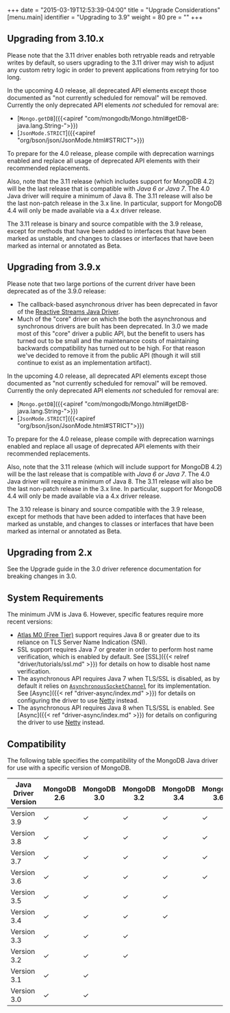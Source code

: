 +++
date = "2015-03-19T12:53:39-04:00"
title = "Upgrade Considerations"
[menu.main]
  identifier = "Upgrading to 3.9"
  weight = 80
  pre = "<i class='fa fa-level-up'></i>"
+++

## Upgrading from 3.10.x

Please note that the 3.11 driver enables both retryable reads and retryable writes by default, so users upgrading to the 3.11 driver may
wish to adjust any custom retry logic in order to prevent applications from retrying for too long.

In the upcoming 4.0 release, all deprecated API elements except those documented as "not currently scheduled for removal" will be removed.
Currently the only deprecated API elements _not_ scheduled for removal are:

* [`Mongo.getDB`]({{<apiref "com/mongodb/Mongo.html#getDB-java.lang.String-">}})
* [`JsonMode.STRICT`]({{<apiref "org/bson/json/JsonMode.html#STRICT">}})

To prepare for the 4.0 release, please compile with deprecation warnings enabled and replace all usage of deprecated API elements with their
recommended replacements.

Also, note that the 3.11 release (which includes support for MongoDB 4.2) will be the last release that is compatible with *Java 6
or Java 7*.  The 4.0 Java driver will require a minimum of Java 8. The 3.11 release will also be the last non-patch release in the 3.x
line. In particular, support for MongoDB 4.4 will only be made available via a 4.x driver release.

The 3.11 release is binary and source compatible with the 3.9 release, except for methods that have been added to interfaces that
have been marked as unstable, and changes to classes or interfaces that have been marked as internal or annotated as Beta.

## Upgrading from 3.9.x

Please note that two large portions of the current driver have been deprecated as of the 3.9.0 release:

* The callback-based asynchronous driver has been deprecated in favor of the 
[Reactive Streams Java Driver](http://mongodb.github.io/mongo-java-driver-reactivestreams/).
* Much of the "core" driver on which the both the asynchronous and synchronous drivers are built has been deprecated.  In 3.0 we made most
of this "core" driver a public API, but the benefit to users has turned out to be small and the maintenance costs of maintaining backwards 
compatibility has turned out to be high.  For that reason we've decided to remove it from the public API (though it will still continue 
to exist as an implementation artifact).

In the upcoming 4.0 release, all deprecated API elements except those documented as "not currently scheduled for removal" will be removed. 
Currently the only deprecated API elements _not_ scheduled for removal are:

* [`Mongo.getDB`]({{<apiref "com/mongodb/Mongo.html#getDB-java.lang.String-">}})
* [`JsonMode.STRICT`]({{<apiref "org/bson/json/JsonMode.html#STRICT">}}) 

To prepare for the 4.0 release, please compile with deprecation warnings enabled and replace all usage of deprecated API elements with their
recommended replacements.

Also, note that the 3.11 release (which will include support for MongoDB 4.2) will be the last release that is compatible with *Java 6
or Java 7*.  The 4.0 Java driver will require a minimum of Java 8. The 3.11 release will also be the last non-patch release in the 3.x 
line. In particular, support for MongoDB 4.4 will only be made available via a 4.x driver release.

The 3.10 release is binary and source compatible with the 3.9 release, except for methods that have been added to interfaces that
have been marked as unstable, and changes to classes or interfaces that have been marked as internal or annotated as Beta.

## Upgrading from 2.x

See the Upgrade guide in the 3.0 driver reference documentation for breaking changes in 3.0.

## System Requirements

The minimum JVM is Java 6. However, specific features require more recent versions:

- [Atlas M0 (Free Tier)](https://docs.atlas.mongodb.com/getting-started/) support requires Java 8 or greater due to 
its reliance on TLS Server Name Indication (SNI).
- SSL support requires Java 7 or greater in order to perform host name verification, which is enabled by default.  See
[SSL]({{< relref "driver/tutorials/ssl.md" >}}) for details on how to disable host name verification.
- The asynchronous API requires Java 7 when TLS/SSL is disabled, as by default it relies on
[`AsynchronousSocketChannel`](http://docs.oracle.com/javase/7/docs/api/java/nio/channels/AsynchronousSocketChannel.html) for
its implementation.  See [Async]({{< ref "driver-async/index.md" >}}) for details on configuring the driver to use 
[Netty](http://netty.io/) instead.
- The asynchronous API requires Java 8 when TLS/SSL is enabled. See [Async]({{< ref "driver-async/index.md" >}}) for details on configuring 
the driver to use [Netty](http://netty.io/) instead.

## Compatibility

The following table specifies the compatibility of the MongoDB Java driver for use with a specific version of MongoDB.

|Java Driver Version|MongoDB 2.6|MongoDB 3.0 |MongoDB 3.2|MongoDB 3.4|MongoDB 3.6|MongoDB 4.0|
|-------------------|-----------|------------|-----------|-----------|-----------|-----------|
|Version 3.9        |  ✓  |  ✓  |  ✓  |  ✓  |  ✓  |  ✓  |
|Version 3.8        |  ✓  |  ✓  |  ✓  |  ✓  |  ✓  |  ✓  |
|Version 3.7        |  ✓  |  ✓  |  ✓  |  ✓  |  ✓  |     |
|Version 3.6        |  ✓  |  ✓  |  ✓  |  ✓  |  ✓  |     |
|Version 3.5        |  ✓  |  ✓  |  ✓  |  ✓  |     |     |
|Version 3.4        |  ✓  |  ✓  |  ✓  |  ✓  |     |     |
|Version 3.3        |  ✓  |  ✓  |  ✓  |     |     |     |
|Version 3.2        |  ✓  |  ✓  |  ✓  |     |     |     |
|Version 3.1        |  ✓  |  ✓  |     |     |     |     |
|Version 3.0        |  ✓  |  ✓  |     |     |     |     |
